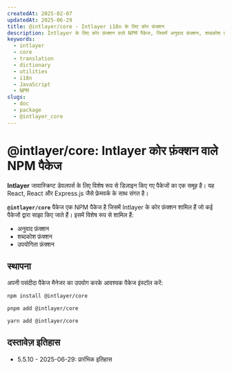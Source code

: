 ```yaml
---
createdAt: 2025-02-07
updatedAt: 2025-06-29
title: @intlayer/core - Intlayer i18n के लिए कोर फ़ंक्शन
description: Intlayer के लिए कोर फ़ंक्शन वाले NPM पैकेज, जिसमें अनुवाद फ़ंक्शन, शब्दकोश फ़ंक्शन, और अंतर्राष्ट्रीयकरण के लिए उपयोगिता फ़ंक्शन शामिल हैं।
keywords:
  - intlayer
  - core
  - translation
  - dictionary
  - utilities
  - i18n
  - JavaScript
  - NPM
slugs:
  - doc
  - package
  - @intlayer_core
---
```


# @intlayer/core: Intlayer कोर फ़ंक्शन वाले NPM पैकेज

**Intlayer** जावास्क्रिप्ट डेवलपर्स के लिए विशेष रूप से डिज़ाइन किए गए पैकेजों का एक समूह है। यह React, React और Express.js जैसे फ्रेमवर्क के साथ संगत है।

**`@intlayer/core`** पैकेज एक NPM पैकेज है जिसमें Intlayer के कोर फ़ंक्शन शामिल हैं जो कई पैकेजों द्वारा साझा किए जाते हैं। इसमें विशेष रूप से शामिल हैं:

- अनुवाद फ़ंक्शन
- शब्दकोश फ़ंक्शन
- उपयोगिता फ़ंक्शन

## स्थापना

अपनी पसंदीदा पैकेज मैनेजर का उपयोग करके आवश्यक पैकेज इंस्टॉल करें:

```bash packageManager="npm"
npm install @intlayer/core
```

```bash packageManager="pnpm"
pnpm add @intlayer/core
```

```bash packageManager="yarn"
yarn add @intlayer/core
```

## दस्तावेज़ इतिहास

- 5.5.10 - 2025-06-29: प्रारंभिक इतिहास
